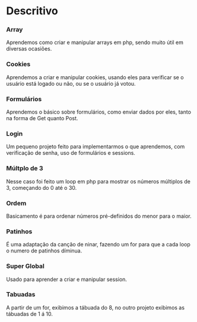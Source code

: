 # Descritivo

### Array

Aprendemos como criar e manipular arrays em php, sendo muito útil em diversas ocasiões.

### Cookies

Aprendemos a criar e manipular cookies, usando eles para verificar se o usuário está logado ou não, ou se o usuário já votou.

### Formulários

Aprendemos o básico sobre formulários, como enviar dados por eles, tanto na forma de Get quanto Post.

### Login

Um pequeno projeto feito para implementarmos o que aprendemos, com verificação de senha, uso de formulários e sessions.

### Múltplo de 3

Nesse caso foi feito um loop em php para mostrar os números múltiplos de 3, começando do 0 até o 30.

### Ordem

Basicamento é para ordenar números pré-definidos do menor para o maior.

### Patinhos

É uma adaptação da canção de ninar, fazendo um for para que a cada loop o numero de patinhos díminua.

### Super Global

Usado para aprender a criar e manipular session.

### Tabuadas

A partir de um for, exibimos a tábuada do 8, no outro projeto exibimos as tábuadas de 1 á 10.
